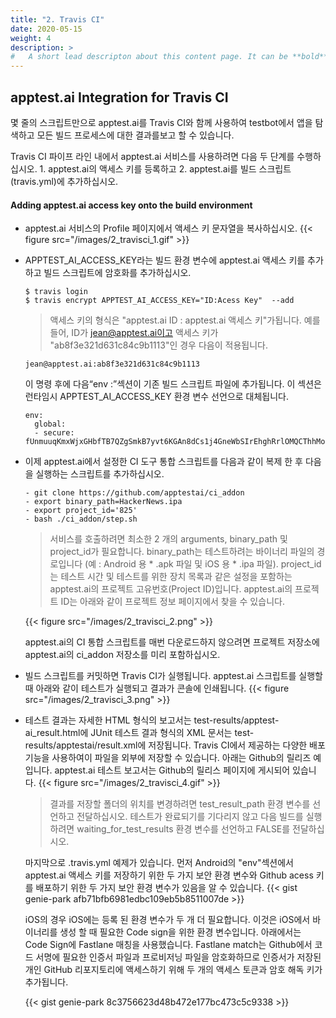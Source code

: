 ```yaml
---
title: "2. Travis CI"
date: 2020-05-15
weight: 4
description: >
#   A short lead descripton about this content page. It can be **bold** or _italic_ and can be split over multiple paragraphs.
---
```


## apptest.ai Integration for Travis CI

몇 줄의 스크립트만으로 apptest.ai를 Travis CI와 함께 사용하여 testbot에서 앱을 탐색하고 모든 빌드 프로세스에 대한 결과를보고 할 수 있습니다.

Travis CI 파이프 라인 내에서 apptest.ai 서비스를 사용하려면 다음 두 단계를 수행하십시오. 1. apptest.ai의 액세스 키를 등록하고 2. apptest.ai를 빌드 스크립트 (travis.yml)에 추가하십시오.


#### Adding apptest.ai access key onto the build environment

- apptest.ai 서비스의 Profile 페이지에서 액세스 키 문자열을 복사하십시오.
  {{< figure src="/images/2_travisci_1.gif" >}}


- APPTEST_AI_ACCESS_KEY라는 빌드 환경 변수에 apptest.ai 액세스 키를 추가하고 빌드 스크립트에 암호화를 추가하십시오.

  ```
  $ travis login
  $ travis encrypt APPTEST_AI_ACCESS_KEY="ID:Acess Key"  --add
  ```

  > 액세스 키의 형식은 "apptest.ai ID : apptest.ai 액세스 키"가됩니다. 예를 들어, ID가 jean@apptest.ai이고 액세스 키가 "ab8f3e321d631c84c9b1113"인 경우 다음이 적용됩니다.

  ```
  jean@apptest.ai:ab8f3e321d631c84c9b1113
  ```

  이 명령 후에 다음“env :”섹션이 기존 빌드 스크립트 파일에 추가됩니다. 이 섹션은 런타임시 APPTEST_AI_ACCESS_KEY 환경 변수 선언으로 대체됩니다.

  ```
  env:
    global:
    - secure: fUnmuuqKmxWjxGHbfTB7QZgSmkB7yvt6KGAn8dCs1j4GneWbSIrEhghRrlOMQCThhMoetou4H+NaWeTXRRa4fpoCGm1U51RbD+J4DrbKWj3MzRupzByEAsaWhmvCaYVgCOlkYgaApcvujIrpw1rUTQVio8+WoYIXgXx3B
  ```

- 이제 apptest.ai에서 설정한 CI 도구 통합 스크립트를 다음과 같이 복제 한 후 다음을 실행하는 스크립트를 추가하십시오.

  ```
  - git clone https://github.com/apptestai/ci_addon
  - export binary_path=HackerNews.ipa
  - export project_id='825'
  - bash ./ci_addon/step.sh
  ```

  > 서비스를 호출하려면 최소한 2 개의 arguments, binary_path 및 project_id가 필요합니다. binary_path는 테스트하려는 바이너리 파일의 경로입니다 (예 : Android 용 * .apk 파일 및 iOS 용 * .ipa 파일). project_id는 테스트 시간 및 테스트를 위한 장치 목록과 같은 설정을 포함하는 apptest.ai의 프로젝트 고유번호(Project ID)입니다. apptest.ai의 프로젝트 ID는 아래와 같이 프로젝트 정보 페이지에서 찾을 수 있습니다.
  
  {{< figure src="/images/2_travisci_2.png" >}}



  apptest.ai의 CI 통합 스크립트를 매번 다운로드하지 않으려면 프로젝트 저장소에 apptest.ai의 ci_addon 저장소를 미리 포함하십시오.

- 빌드 스크립트를 커밋하면 Travis CI가 실행됩니다. apptest.ai 스크립트를 실행할 때 아래와 같이 테스트가 실행되고 결과가 콘솔에 인쇄됩니다.
  {{< figure src="/images/2_travisci_3.png" >}}


- 테스트 결과는 자세한 HTML 형식의 보고서는 test-results/apptest-ai_result.html에 JUnit 테스트 결과 형식의 XML 문서는 test-results/apptestai/result.xml에 저장됩니다. Travis CI에서 제공하는 다양한 배포 기능을 사용하여이 파일을 외부에 저장할 수 있습니다. 아래는 Github의 릴리즈 예입니다. apptest.ai 테스트 보고서는 Github의 릴리스 페이지에 게시되어 있습니다.
  {{< figure src="/images/2_travisci_4.gif" >}}


  > 결과를 저장할 폴더의 위치를 변경하려면 test_result_path 환경 변수를 선언하고 전달하십시오. 테스트가 완료되기를 기다리지 않고 다음 빌드를 실행하려면 waiting_for_test_results 환경 변수를 선언하고 FALSE를 전달하십시오.


  마지막으로 .travis.yml 예제가 있습니다. 먼저 Android의 "env"섹션에서 apptest.ai 액세스 키를 저장하기 위한 두 가지 보안 환경 변수와 Github acess 키를 배포하기 위한 두 가지 보안 환경 변수가 있음을 알 수 있습니다.
  {{< gist genie-park afb71bfb6981edbc109eb5b8511007de >}}


  iOS의 경우 iOS에는 등록 된 환경 변수가 두 개 더 필요합니다. 이것은 iOS에서 바이너리를 생성 할 때 필요한 Code sign을 위한 환경 변수입니다. 아래에서는 Code Sign에 Fastlane 매칭을 사용했습니다. Fastlane match는 Github에서 코드 서명에 필요한 인증서 파일과 프로비저닝 파일을 암호화하므로 인증서가 저장된 개인 GitHub 리포지토리에 액세스하기 위해 두 개의 액세스 토큰과 암호 해독 키가 추가됩니다.


  {{< gist genie-park 8c3756623d48b472e177bc473c5c9338 >}}